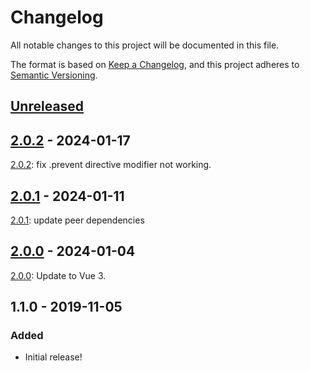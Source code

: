 # Changelog

All notable changes to this project will be documented in this file.

The format is based on [Keep a Changelog](https://keepachangelog.com/en/1.0.0/),
and this project adheres to [Semantic Versioning](https://semver.org/spec/v2.0.0.html).

## [Unreleased]

## [2.0.2] - 2024-01-17

[2.0.2]: fix .prevent directive modifier not working.

## [2.0.1] - 2024-01-11

[2.0.1]: update peer dependencies

## [2.0.0] - 2024-01-04

[2.0.0]: Update to Vue 3.

## 1.1.0 - 2019-11-05

### Added

- Initial release!

[unreleased]: https://github.com/fork/vue-mousetrap/compare/v2.0.2...HEAD
[2.0.2]: https://github.com/fork/vue-mousetrap/compare/v2.0.1...v2.0.2
[2.0.1]: https://github.com/fork/vue-mousetrap/compare/v2.0.0...v2.0.1
[2.0.0]: https://github.com/fork/vue-mousetrap/compare/v1.1.0...v2.0.0
